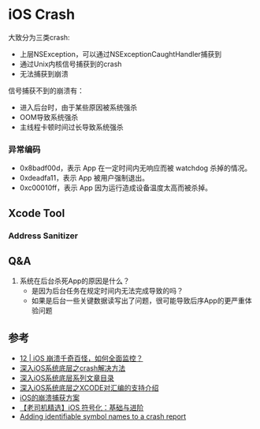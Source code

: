 # iOS Crash

大致分为三类crash:

- 上层NSException，可以通过NSExceptionCaughtHandler捕获到
- 通过Unix内核信号捕获到的crash
- 无法捕获到崩溃

信号捕获不到的崩溃有：

- 进入后台时，由于某些原因被系统强杀
- OOM导致系统强杀
- 主线程卡顿时间过长导致系统强杀

### 异常编码

- 0x8badf00d，表示 App 在一定时间内无响应而被 watchdog 杀掉的情况。
- 0xdeadfa11，表示 App 被用户强制退出。
- 0xc00010ff，表示 App 因为运行造成设备温度太高而被杀掉。

## Xcode Tool
### Address Sanitizer

## 

## Q&A

1. 系统在后台杀死App的原因是什么？
	- 是因为后台任务在规定时间内无法完成导致的吗？
	- 如果是后台一些关键数据读写出了问题，很可能导致后序App的更严重体验问题

## 参考
- [12 | iOS 崩溃千奇百怪，如何全面监控？](https://time.geekbang.org/column/article/88600)
- [深入iOS系统底层之crash解决方法](https://www.jianshu.com/p/cf0945f9c1f8)
- [深入iOS系统底层系列文章目录](https://www.jianshu.com/p/139f0899335d)
- [深入iOS系统底层之XCODE对汇编的支持介绍](https://cloud.tencent.com/developer/article/1192667)
- [iOS的崩溃捕获方案](http://silentcat.top/2017/11/23/iOS%E7%9A%84%E5%B4%A9%E6%BA%83%E6%8D%95%E8%8E%B7%E6%96%B9%E6%A1%88/)
- [【老司机精选】iOS 符号化：基础与进阶](https://juejin.cn/post/7084044616864890893)
- [Adding identifiable symbol names to a crash report](https://developer.apple.com/documentation/xcode/adding-identifiable-symbol-names-to-a-crash-report#Symbolicate-the-crash-report-with-the-command-line)